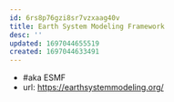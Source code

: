 ```yaml
---
id: 6rs8p76gzi8sr7vzxaag40v
title: Earth System Modeling Framework
desc: ''
updated: 1697044655519
created: 1697044633491
---
```


- #aka ESMF
- url: https://earthsystemmodeling.org/